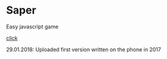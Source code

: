# Saper
Easy javascript game

<a target="_blank" href="http://rafalrudko.com/code/saper/">click</a>

29.01.2018: Uploaded first version written on the phone in 2017
